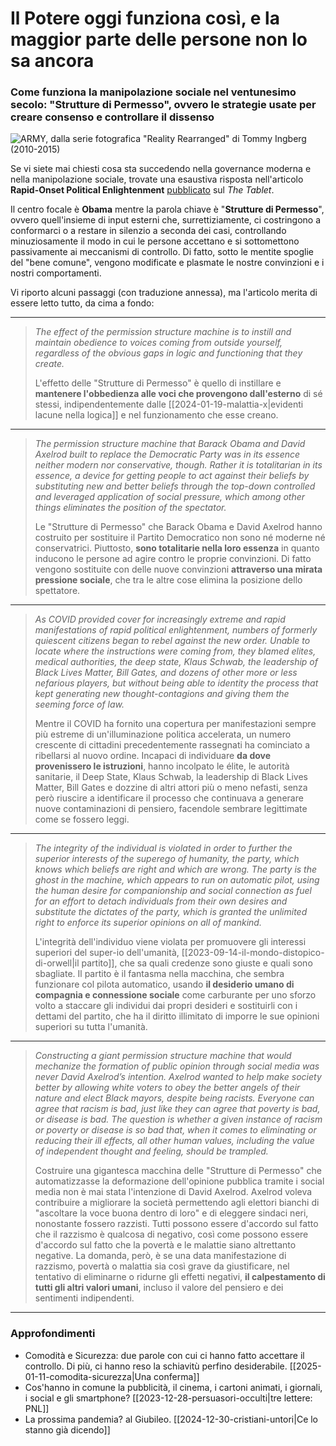 # Il Potere oggi funziona così, e la maggior parte delle persone non lo sa ancora

### Come funziona la manipolazione sociale nel ventunesimo secolo: "Strutture di Permesso", ovvero le strategie usate per creare consenso e controllare il dissenso

![ARMY, dalla serie fotografica "Reality Rearranged" di Tommy Ingberg (2010-2015)](army-ingberg.jpg)

Se vi siete mai chiesti cosa sta succedendo nella governance moderna e nella manipolazione sociale, trovate una esaustiva risposta nell'articolo **Rapid-Onset Political Enlightenment** [pubblicato](https://www.tabletmag.com/feature/rapid-onset-political-enlightenment?utm_source=substack&utm_medium=email) sul *The Tablet*.

Il centro focale è **Obama** mentre la parola chiave è "**Strutture di Permesso**", ovvero quell'insieme di input esterni che, surrettiziamente, ci costringono a conformarci o a restare in silenzio a seconda dei casi, controllando minuziosamente il modo in cui le persone accettano e si sottomettono passivamente ai meccanismi di controllo. Di fatto, sotto le mentite spoglie del "bene comune", vengono modificate e plasmate le nostre convinzioni e i nostri comportamenti.

Vi riporto alcuni passaggi (con traduzione annessa), ma l'articolo merita di essere letto tutto, da cima a fondo:

---

> *The effect of the permission structure machine is to instill and maintain obedience to voices coming from outside yourself, regardless of the obvious gaps in logic and functioning that they create.*
> 
> L'effetto delle "Strutture di Permesso" è quello di instillare e **mantenere l'obbedienza alle voci che provengono dall'esterno** di sé stessi, indipendentemente dalle [[2024-01-19-malattia-x|evidenti lacune nella logica]] e nel funzionamento che esse creano.

---

>*The permission structure machine that Barack Obama and David Axelrod built to replace the Democratic Party was in its essence neither modern nor conservative, though. Rather it is totalitarian in its essence, a device for getting people to act against their beliefs by substituting new and better beliefs through the top-down controlled and leveraged application of social pressure, which among other things eliminates the position of the spectator.*
>
>Le "Strutture di Permesso" che Barack Obama e David Axelrod hanno costruito per sostituire il Partito Democratico non sono né moderne né conservatrici. Piuttosto, **sono totalitarie nella loro essenza** in quanto inducono le persone ad agire contro le proprie convinzioni. Di fatto vengono sostituite con delle nuove convinzioni **attraverso una mirata pressione sociale**, che tra le altre cose elimina la posizione dello spettatore.

---

>*As COVID provided cover for increasingly extreme and rapid manifestations of rapid political enlightenment, numbers of formerly quiescent citizens began to rebel against the new order. Unable to locate where the instructions were coming from, they blamed elites, medical authorities, the deep state, Klaus Schwab, the leadership of Black Lives Matter, Bill Gates, and dozens of other more or less nefarious players, but without being able to identity the process that kept generating new thought-contagions and giving them the seeming force of law.*
>
>Mentre il COVID ha fornito una copertura per manifestazioni sempre più estreme di un'illuminazione politica accelerata, un numero crescente di cittadini precedentemente rassegnati ha cominciato a ribellarsi al nuovo ordine. Incapaci di individuare **da dove provenissero le istruzioni**, hanno incolpato le élite, le autorità sanitarie, il Deep State, Klaus Schwab, la leadership di Black Lives Matter, Bill Gates e dozzine di altri attori più o meno nefasti, senza però riuscire a identificare il processo che continuava a generare nuove contaminazioni di pensiero, facendole sembrare legittimate come se fossero leggi.

---

>*The integrity of the individual is violated in order to further the superior interests of the superego of humanity, the party, which knows which beliefs are right and which are wrong. The party is the ghost in the machine, which appears to run on automatic pilot, using the human desire for companionship and social connection as fuel for an effort to detach individuals from their own desires and substitute the dictates of the party, which is granted the unlimited right to enforce its superior opinions on all of mankind.*
>
>L'integrità dell'individuo viene violata per promuovere gli interessi superiori del super-io dell'umanità, [[2023-09-14-il-mondo-distopico-di-orwell|il partito]], che sa quali credenze sono giuste e quali sono sbagliate. Il partito è il fantasma nella macchina, che sembra funzionare col pilota automatico, usando **il desiderio umano di compagnia e connessione sociale** come carburante per uno sforzo volto a staccare gli individui dai propri desideri e sostituirli con i dettami del partito, che ha il diritto illimitato di imporre le sue opinioni superiori su tutta l'umanità.

---

>*Constructing a giant permission structure machine that would mechanize the formation of public opinion through social media was never David Axelrod’s intention. Axelrod wanted to help make society better by allowing white voters to obey the better angels of their nature and elect Black mayors, despite being racists. Everyone can agree that racism is bad, just like they can agree that poverty is bad, or disease is bad. The question is whether a given instance of racism or poverty or disease is so bad that, when it comes to eliminating or reducing their ill effects, all other human values, including the value of independent thought and feeling, should be trampled.*
>
>Costruire una gigantesca macchina delle "Strutture di Permesso" che automatizzasse la deformazione dell'opinione pubblica tramite i social media non è mai stata l'intenzione di David Axelrod. Axelrod voleva contribuire a migliorare la società permettendo agli elettori bianchi di "ascoltare la voce buona dentro di loro" e di eleggere sindaci neri, nonostante fossero razzisti. Tutti possono essere d'accordo sul fatto che il razzismo è qualcosa di negativo, così come possono essere d'accordo sul fatto che la povertà e le malattie siano altrettanto negative. La domanda, però, è se una data manifestazione di razzismo, povertà o malattia sia così grave da giustificare, nel tentativo di eliminarne o ridurne gli effetti negativi, **il calpestamento di tutti gli altri valori umani**, incluso il valore del pensiero e dei sentimenti indipendenti.

---

### Approfondimenti

- Comodità e Sicurezza: due parole con cui ci hanno fatto accettare il controllo. Di più, ci hanno reso la schiavitù perfino desiderabile. [[2025-01-11-comodita-sicurezza|Una conferma]]
- Cos'hanno in comune la pubblicità, il cinema, i cartoni animati, i giornali, i social e gli smartphone? [[2023-12-28-persuasori-occulti|tre lettere: PNL]]
- La prossima pandemia? al Giubileo. [[2024-12-30-cristiani-untori|Ce lo stanno già dicendo]]
